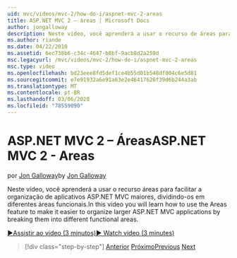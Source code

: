 ```yaml
---
uid: mvc/videos/mvc-2/how-do-i/aspnet-mvc-2-areas
title: ASP.NET MVC 2 – áreas | Microsoft Docs
author: jongalloway
description: Neste vídeo, você aprenderá a usar o recurso de áreas para facilitar a organização de aplicativos ASP.NET MVC maiores, dividindo-os em diferentes funct...
ms.author: riande
ms.date: 04/22/2010
ms.assetid: 6ec738b6-c34c-4647-b8bf-9acb8d2a259d
msc.legacyurl: /mvc/videos/mvc-2/how-do-i/aspnet-mvc-2-areas
msc.type: video
ms.openlocfilehash: bd23eee8fd5def1ce4b55d01b548df004c6e5d81
ms.sourcegitcommit: e7e91932a6e91a63e2e46417626f39d6b244a3ab
ms.translationtype: MT
ms.contentlocale: pt-BR
ms.lasthandoff: 03/06/2020
ms.locfileid: "78559090"
---
```

# <a name="aspnet-mvc-2---areas"></a><span data-ttu-id="16e4d-103">ASP.NET MVC 2 – Áreas</span><span class="sxs-lookup"><span data-stu-id="16e4d-103">ASP.NET MVC 2 - Areas</span></span>

<span data-ttu-id="16e4d-104">por [Jon Galloway](https://github.com/jongalloway)</span><span class="sxs-lookup"><span data-stu-id="16e4d-104">by [Jon Galloway](https://github.com/jongalloway)</span></span>

<span data-ttu-id="16e4d-105">Neste vídeo, você aprenderá a usar o recurso áreas para facilitar a organização de aplicativos ASP.NET MVC maiores, dividindo-os em diferentes áreas funcionais.</span><span class="sxs-lookup"><span data-stu-id="16e4d-105">In this video you will learn how to use the Areas feature to make it easier to organize larger ASP.NET MVC applications by breaking them into different functional areas.</span></span>

[<span data-ttu-id="16e4d-106">&#9654;Assistir ao vídeo (3 minutos)</span><span class="sxs-lookup"><span data-stu-id="16e4d-106">&#9654; Watch video (3 minutes)</span></span>](https://channel9.msdn.com/Blogs/ASP-NET-Site-Videos/aspnet-mvc-2-areas)

> [!div class="step-by-step"]
> <span data-ttu-id="16e4d-107">[Anterior](mvc2-template-customization.md)
> [Próximo](aspnet-mvc-2-render-action.md)</span><span class="sxs-lookup"><span data-stu-id="16e4d-107">[Previous](mvc2-template-customization.md)
[Next](aspnet-mvc-2-render-action.md)</span></span>
